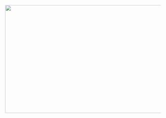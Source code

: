  <img align=center src = "https://github.com/tusharpankhaniya/tusharpankhaniya/blob/main/redmeone.jpg" height="350" width="600">
